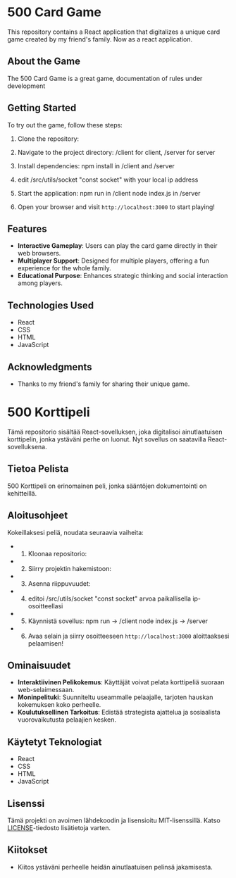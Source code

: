 # 500 Card Game

This repository contains a React application that digitalizes a unique card game created by my friend's family. Now as a react application.

## About the Game

The 500 Card Game is a great game, documentation of rules under development

## Getting Started

To try out the game, follow these steps:

1. Clone the repository:

2. Navigate to the project directory:
     /client for client, /server for server

3. Install dependencies:
    npm install in /client and /server

4. edit /src/utils/socket "const socket" with your local ip address

5. Start the application:
    npm run in /client
    node index.js in /server

6. Open your browser and visit `http://localhost:3000` to start playing!

## Features

- **Interactive Gameplay**: Users can play the card game directly in their web browsers.
- **Multiplayer Support**: Designed for multiple players, offering a fun experience for the whole family.
- **Educational Purpose**: Enhances strategic thinking and social interaction among players.

## Technologies Used

- React
- CSS
- HTML
- JavaScript


## Acknowledgments

- Thanks to my friend's family for sharing their unique game.






# 500 Korttipeli

Tämä repositorio sisältää React-sovelluksen, joka digitalisoi ainutlaatuisen korttipelin, jonka ystäväni perhe on luonut. Nyt sovellus on saatavilla React-sovelluksena.

## Tietoa Pelista

500 Korttipeli on erinomainen peli, jonka sääntöjen dokumentointi on kehitteillä.

## Aloitusohjeet

Kokeillaksesi peliä, noudata seuraavia vaiheita:

- 1. Kloonaa repositorio:

- 2. Siirry projektin hakemistoon:

- 3. Asenna riippuvuudet:

- 4. editoi /src/utils/socket "const socket" arvoa paikallisella ip-osoitteellasi 
    
- 5. Käynnistä sovellus:
    npm run -> /client
    node index.js -> /server

- 6. Avaa selain ja siirry osoitteeseen `http://localhost:3000` aloittaaksesi pelaamisen!

## Ominaisuudet

- **Interaktiivinen Pelikokemus**: Käyttäjät voivat pelata korttipeliä suoraan web-selaimessaan.
- **Moninpelituki**: Suunniteltu useammalle pelaajalle, tarjoten hauskan kokemuksen koko perheelle.
- **Koulutuksellinen Tarkoitus**: Edistää strategista ajattelua ja sosiaalista vuorovaikutusta pelaajien kesken.

## Käytetyt Teknologiat

- React
- CSS
- HTML
- JavaScript

## Lisenssi

Tämä projekti on avoimen lähdekoodin ja lisensioitu MIT-lisenssillä. Katso [LICENSE](LICENSE)-tiedosto lisätietoja varten.

## Kiitokset

- Kiitos ystäväni perheelle heidän ainutlaatuisen pelinsä jakamisesta.

